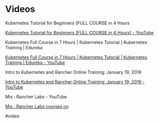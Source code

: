 # Videos
Kubernetes Tutorial for Beginners [FULL COURSE in 4 Hours

[Kubernetes Tutorial for Beginners [FULL COURSE in 4 Hours] - YouTube](https://www.youtube.com/watch?v=X48VuDVv0do&t=3s)

Kubernetes Full Course in 7 Hours | Kubernetes Tutorial | Kubernetes Training | Edureka

[Kubernetes Full Course in 7 Hours | Kubernetes Tutorial | Kubernetes Training | Edureka - YouTube](https://www.youtube.com/watch?v=0j-iIW3_sbg)

Intro to Kubernetes and Rancher Online Training: January 19, 2019

[Intro to Kubernetes and Rancher Online Training: January 19, 2019 - YouTube](https://www.youtube.com/watch?v=sMSvjz-hyiA)

Mix : Rancher Labs - YouTube

[Mix : Rancher Labs courses on ](https://www.youtube.com/watch?v=FrGpJNI8na4&list=RDCMUCh5Xtp82q8wjijP8npkVTBA&start_radio=1&rv=FrGpJNI8na4&t=261)

#video